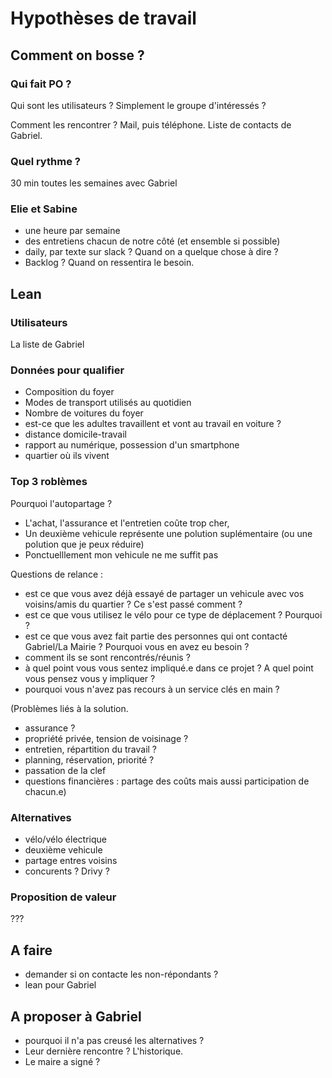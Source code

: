 # Hypothèses de travail

## Comment on bosse ?

### Qui fait PO ? 

Qui sont les utilisateurs ? Simplement le groupe d'intéressés ? 

Comment les rencontrer ? Mail, puis téléphone.
Liste de contacts de Gabriel.

### Quel rythme ?

30 min toutes les semaines avec Gabriel

### Elie et Sabine

- une heure par semaine
- des entretiens chacun de notre côté (et ensemble si possible) 
- daily, par texte sur slack ? Quand on a quelque chose à dire ?
- Backlog ? Quand on ressentira le besoin. 

## Lean

### Utilisateurs

La liste de Gabriel

### Données pour qualifier

- Composition du foyer
- Modes de transport utilisés au quotidien
- Nombre de voitures du foyer
- est-ce que les adultes travaillent et vont au travail en voiture ?
- distance domicile-travail
- rapport au numérique, possession d'un smartphone
- quartier où ils vivent

### Top 3 roblèmes

Pourquoi l'autopartage ? 

- L'achat, l'assurance et l'entretien coûte trop cher,
- Un deuxième vehicule représente une polution suplémentaire (ou une polution que je peux réduire) 
- Ponctuelllement mon vehicule ne me suffit pas

Questions de relance :

- est ce que vous avez déjà essayé de partager un vehicule avec vos voisins/amis du quartier ? Ce s'est passé comment ?
- est ce que vous utilisez le vélo pour ce type de déplacement ? Pourquoi ? 
- est ce que vous avez fait partie des personnes qui ont contacté Gabriel/La Mairie ? Pourquoi vous en avez eu besoin ?
- comment ils se sont rencontrés/réunis ?
- à quel point vous vous sentez impliqué.e dans ce projet ? A quel point vous pensez vous y impliquer ? 
- pourquoi vous n'avez pas recours à un service clés en main ? 

(Problèmes liés à la solution.

- assurance ? 
- propriété privée, tension de voisinage ? 
- entretien, répartition du travail ?
- planning, réservation, priorité ? 
- passation de la clef
- questions financières : partage des coûts mais aussi participation de chacun.e)

### Alternatives 

- vélo/vélo électrique
- deuxième vehicule
- partage entres voisins
- concurents ? Drivy ?

### Proposition de valeur

??? 

## A faire 
- demander si on contacte les non-répondants ?
- lean pour Gabriel

## A proposer à Gabriel 
- pourquoi il n'a pas creusé les alternatives ?
- Leur dernière rencontre ? L'historique.
- Le maire a signé ?
